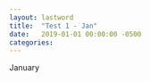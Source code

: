```yaml
---
layout: lastword
title:  "Test 1 - Jan"
date:   2019-01-01 00:00:00 -0500
categories:
---
```


January
